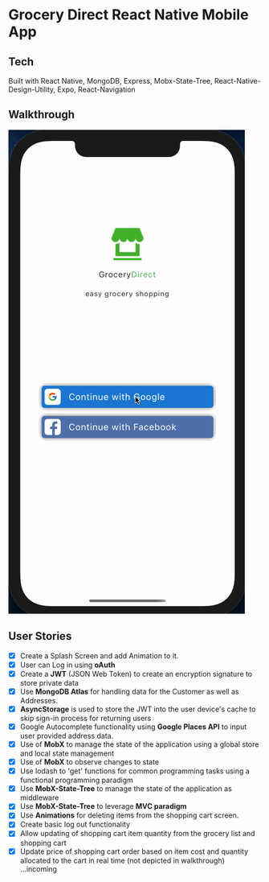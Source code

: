 # Grocery Direct React Native Mobile App

## Tech
Built with React Native, MongoDB, Express, Mobx-State-Tree, React-Native-Design-Utility, Expo, React-Navigation

## Walkthrough
<img src='misc/grocerydirect.gif' title='Main User Flow' alt='Main Walkthrough' />

## User Stories
- [x] Create a Splash Screen and add Animation to it.
- [x] User can Log in using **oAuth**
- [x] Create a **JWT** (JSON Web Token) to create an encryption signature to store private data
- [x] Use **MongoDB Atlas** for handling data for the Customer as well as Addresses.
- [x] **AsyncStorage** is used to store the JWT into the user device's cache to skip sign-in process for returning users
- [x] Google Autocomplete functionality using **Google Places API** to input user provided address data.
- [x] Use of **MobX** to manage the state of the application using a global store and local state management
- [x] Use of **MobX** to observe changes to state
- [x] Use lodash to 'get' functions for common programming tasks using a functional programming paradigm
- [x] Use **MobX-State-Tree** to manage the state of the application as middleware
- [x] Use **MobX-State-Tree** to leverage **MVC paradigm**
- [x] Use **Animations** for deleting items from the shopping cart screen.
- [x] Create basic log out functionality
- [x] Allow updating of shopping cart item quantity from the grocery list and shopping cart
- [x] Update price of shopping cart order based on item cost and quantity allocated to the cart in real time (not depicted in walkthrough)
 ...incoming
